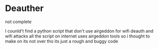 # Deauther
not complete

I counld't find a python script that don't use airgeddon for wifi deauth and wifi attacks
all the script on internet uses airgeddon tools
so i thought to make on
its not over tho its just a rough and buggy code 
